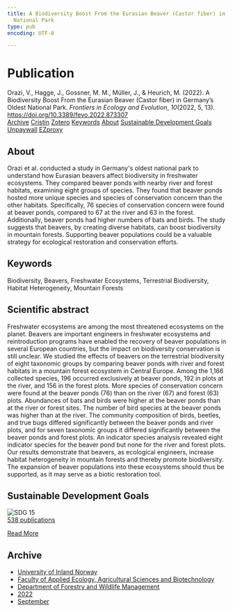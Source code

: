 ```yaml
---
title: A Biodiversity Boost From the Eurasian Beaver (Castor fiber) in Germany’s Oldest
  National Park
type: pub
encoding: UTF-8

---
```

<h1>Publication</h1>
<article id="csl-bib-container-IHY8BUWX" class="csl-bib-container">
  <div class="csl-bib-body"> <div class="csl-entry">Orazi, V., Hagge, J., Gossner, M. M., Müller, J., &#38; Heurich, M. (2022). A Biodiversity Boost From the Eurasian Beaver (Castor fiber) in Germany’s Oldest National Park. <i>Frontiers in Ecology and Evolution</i>, <i>10</i>(2022, 5, 13). <a href="https://doi.org/10.3389/fevo.2022.873307">https://doi.org/10.3389/fevo.2022.873307</a></div> </div>
  <div class="csl-bib-buttons">
    <a href="#taxonomy-article-IHY8BUWX" alt="archive" class="csl-bib-button">Archive</a>
    <a href="https://app.cristin.no/results/show.jsf?id=2048651" alt="Cristin" class="csl-bib-button">Cristin</a>
    <a href="http://zotero.org/groups/5881554/items/IHY8BUWX" alt="Zotero" class="csl-bib-button">Zotero</a>
    <a href="#keywords-article-IHY8BUWX" alt="keywords" class="csl-bib-button">Keywords</a>
    <a href="#about-article-IHY8BUWX" alt="about_pub" class="csl-bib-button">About</a>
    <a href="#sdg-article-IHY8BUWX" alt="sdg" class="csl-bib-button">Sustainable Development Goals</a>
    <a href="https://www.frontiersin.org/articles/10.3389/fevo.2022.873307/pdf" alt="Unpaywall" class="csl-bib-button">Unpaywall</a>
    <a href="https://www.frontiersin.org/articles/10.3389/fevo.2022.873307/pdf" alt="EZproxy" class="csl-bib-button">EZproxy</a>
  </div>
  <div id="csl-bib-meta-container-IHY8BUWX"></div>
</article>
<div id="csl-bib-meta-IHY8BUWX" class="csl-bib-meta">
  <article id="about-article-IHY8BUWX" class="about_pub-article">
    <h1>About</h1>
    Orazi et al. conducted a study in Germany's oldest national park to understand how Eurasian beavers affect biodiversity in freshwater ecosystems. They compared beaver ponds with nearby river and forest habitats, examining eight groups of species. They found that beaver ponds hosted more unique species and species of conservation concern than the other habitats. Specifically, 76 species of conservation concern were found at beaver ponds, compared to 67 at the river and 63 in the forest. Additionally, beaver ponds had higher numbers of bats and birds. The study suggests that beavers, by creating diverse habitats, can boost biodiversity in mountain forests. Supporting beaver populations could be a valuable strategy for ecological restoration and conservation efforts.
  </article>
  <article id="keywords-article-IHY8BUWX" class="keywords-article">
    <h1>Keywords</h1>
    Biodiversity, Beavers, Freshwater Ecosystems, Terrestrial Biodiversity, Habitat Heterogeneity, Mountain Forests
  </article>
  <article id="abstract-article-IHY8BUWX" class="abstract-article">
    <h1>Scientific abstract</h1>
    Freshwater ecosystems are among the most threatened ecosystems on the planet. Beavers are important engineers in freshwater ecosystems and reintroduction programs have enabled the recovery of beaver populations in several European countries, but the impact on biodiversity conservation is still unclear. We studied the effects of beavers on the terrestrial biodiversity of eight taxonomic groups by comparing beaver ponds with river and forest habitats in a mountain forest ecosystem in Central Europe. Among the 1,166 collected species, 196 occurred exclusively at beaver ponds, 192 in plots at the river, and 156 in the forest plots. More species of conservation concern were found at the beaver ponds (76) than on the river (67) and forest (63) plots. Abundances of bats and birds were higher at the beaver ponds than at the river or forest sites. The number of bird species at the beaver ponds was higher than at the river. The community composition of birds, beetles, and true bugs differed significantly between the beaver ponds and river plots, and for seven taxonomic groups it differed significantly between the beaver ponds and forest plots. An indicator species analysis revealed eight indicator species for the beaver pond but none for the river and forest plots. Our results demonstrate that beavers, as ecological engineers, increase habitat heterogeneity in mountain forests and thereby promote biodiversity. The expansion of beaver populations into these ecosystems should thus be supported, as it may serve as a biotic restoration tool.
  </article>
  <article id="sdg-article-IHY8BUWX" class="sdg-article">
    <h1>Sustainable Development Goals</h1>
    <div class="sdg-container"><div id="sdg15" class="sdg">
        <img src="{{< params subfolder >}}images/sdg/sdg15_en.png" class="image" alt="SDG 15">
        <div class="sdg-overlay">
          <a href="{{< params subfolder >}}en/archive/?sdg=15#archive" class="sdg-publication-count"><span>538</span> publications</a>
          <p><a href="https://sdgs.un.org/goals/goal15" class="sdg-read-more">Read More</a></p>
        </div>
      </div></div>
  </article>
  <article id="taxonomy-article-IHY8BUWX" class="taxonomy-article">
    <h1>Archive</h1>
    <ul>
      <li><a href="{{< params subfolder >}}en/archive/?key=3DCRN523">University of Inland Norway</a></li>
      <li><a href="{{< params subfolder >}}en/archive/?key=T77LXH6D">Faculty of Applied Ecology, Agricultural Sciences and Biotechnology</a></li>
      <li><a href="{{< params subfolder >}}en/archive/?key=7TRARPE3">Department of Forestry and Wildlife Management</a></li>
      <li><a href="{{< params subfolder >}}en/archive/?key=H9K9UC39">2022</a></li>
      <li><a href="{{< params subfolder >}}en/archive/?key=STM4XRGY">September</a></li>
    </ul>
  </article>
</div>
